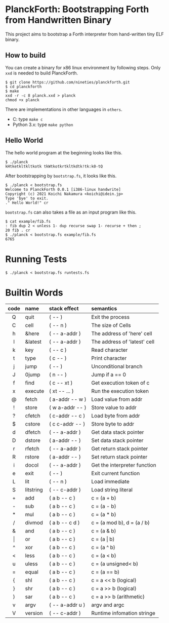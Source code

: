 # PlanckForth: Bootstrapping Forth from Handwritten Binary

This project aims to bootstrap a Forth interpreter from hand-written tiny ELF binary.

## How to build

You can create a binary for x86 linux environment by following steps.
Only `xxd` is needed to build PlanckForth.

```
$ git clone https://github.com/nineties/planckforth.git
$ cd planckforth
$ make
xxd -r -c 8 planck.xxd > planck
chmod +x planck
```

There are implementations in other languages in `others`.

- C: type `make c`
- Python 3.x: type `make python`

## Hello World

The hello world program at the beginning looks like this.

```
$ ./planck
kHtketkltkltkotk tkWtkotkrtkltkdtk!tk:k0-tQ
```
After bootstrapping by `bootstrap.fs`, it looks like this.

```
$ ./planck < bootstrap.fs
Welcome to PlanckForth 0.0.1 [i386-linux handwrite]
Copyright (c) 2021 Koichi Nakamura <koichi@idein.jp>
Type 'bye' to exit.
." Hello World!" cr
```

`bootstrap.fs` can also takes a file as an input program like this.

```
$ cat example/fib.fs
: fib dup 2 < unless 1- dup recurse swap 1- recurse + then ;
20 fib . cr
$ ./planck < bootstrap.fs example/fib.fs
6765
```

# Running Tests

```
$ ./planck < bootstrap.fs runtests.fs
```

# Builtin Words

| code | name      | stack effect    | semantics                    |
|:----:|:----------|:----------------|:-----------------------------|
| Q    | quit      | ( -- )          | Exit the process             |
| C    | cell      | ( -- n )        | The size of Cells            |
| h    | &here     | ( -- a-addr )   | The address of 'here' cell   |
| l    | &latest   | ( -- a-addr )   | The address of 'latest' cell |
| k    | key       | ( -- c )        | Read character               |
| t    | type      | ( c -- )        | Print character              |
| j    | jump      | ( -- )          | Unconditional branch         |
| J    | 0jump     | ( n -- )        | Jump if a == 0               |
| f    | find      | ( c -- xt )     | Get execution token of c     |
| x    | execute   | ( xt -- ... )   | Run the execution token      |
| @    | fetch     | ( a-addr -- w ) | Load value from addr         |
| !    | store     | ( w a-addr -- ) | Store value to addr          |
| ?    | cfetch    | ( c-addr -- c ) | Load byte from addr          |
| $    | cstore    | ( c c-addr -- ) | Store byte to addr           |
| d    | dfetch    | ( -- a-addr )   | Get data stack pointer       |
| D    | dstore    | ( a-addr -- )   | Set data stack pointer       |
| r    | rfetch    | ( -- a-addr )   | Get return stack pointer     |
| R    | rstore    | ( a-addr -- )   | Set return stack pointer     |
| i    | docol     | ( -- a-addr )   | Get the interpreter function |
| e    | exit      | ( -- )          | Exit current function        |
| L    | lit       | ( -- n )        | Load immediate               |
| S    | litstring | ( -- c-addr )   | Load string literal          |
| +    | add       | ( a b -- c )    | c = (a + b)                  |
| -    | sub       | ( a b -- c )    | c = (a - b)                  |
| *    | mul       | ( a b -- c )    | c = (a * b)                  |
| /    | divmod    | ( a b -- c d )  | c = (a mod b), d = (a / b)   |
| &    | and       | ( a b -- c )    | c = (a & b)                  |
| \|   | or        | ( a b -- c )    | c = (a \| b)                 |
| ^    | xor       | ( a b -- c )    | c = (a ^ b)                  |
| <    | less      | ( a b -- c )    | c = (a < b)                  |
| u    | uless     | ( a b -- c )    | c = (a unsigned< b)          |
| =    | equal     | ( a b -- c )    | c = (a == b)                 |
| {    | shl       | ( a b -- c )    | c = a << b (logical)         |
| }    | shr       | ( a b -- c )    | c = a >> b (logical)         |
| )    | sar       | ( a b -- c )    | c = a >> b (arithmetic)      |
| v    | argv      | ( -- a-addr u ) | argv and argc                |
| V    | version   | ( -- c-addr )   | Runtime infomation stringe   |
